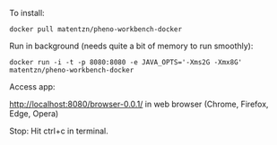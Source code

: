 To install:

`docker pull matentzn/pheno-workbench-docker`

Run in background (needs quite a bit of memory to run smoothly):

`docker run -i -t -p 8080:8080 -e JAVA_OPTS='-Xms2G -Xmx8G' matentzn/pheno-workbench-docker`

Access app:

[http://localhost:8080/browser-0.0.1/](http://localhost:8080/browser-0.0.1/) in web browser (Chrome, Firefox, Edge, Opera)

Stop:
Hit ctrl+c in terminal.
